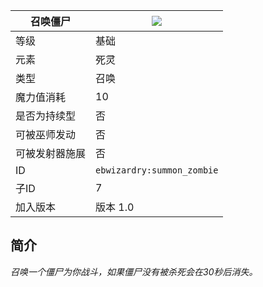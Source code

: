 | 召唤僵尸 |![](https://github.com/Electroblob77/Wizardry/blob/1.12.2/src/main/resources/assets/ebwizardry/textures/spells/summon_zombie.png)|
|---|---|
| 等级 | 基础 |
| 元素 | 死灵 |
| 类型 | 召唤 |
| 魔力值消耗 | 10 |
| 是否为持续型 | 否 |
| 可被巫师发动 | 否 |
| 可被发射器施展 | 否 |
| ID | `ebwizardry:summon_zombie` |
| 子ID | 7 |
| 加入版本 | 版本 1.0 |
## 简介
_召唤一个僵尸为你战斗，如果僵尸没有被杀死会在30秒后消失。_
